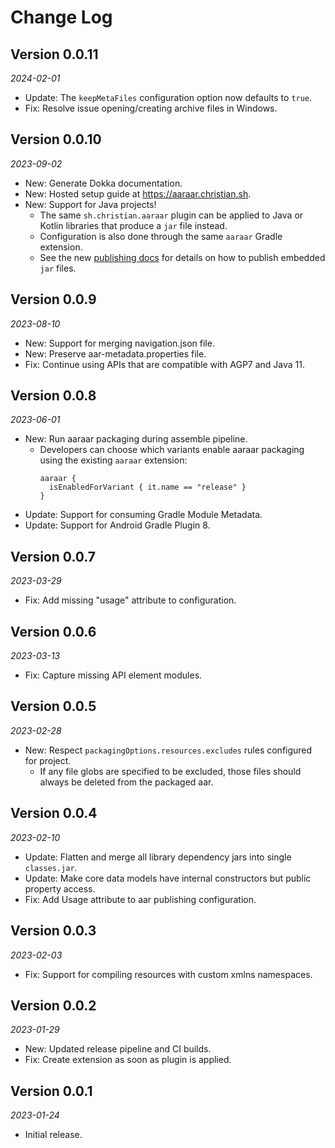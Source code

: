 Change Log
==========

## Version 0.0.11

_2024-02-01_

* Update: The `keepMetaFiles` configuration option now defaults to `true`.
* Fix: Resolve issue opening/creating archive files in Windows.

## Version 0.0.10

_2023-09-02_

* New: Generate Dokka documentation.
* New: Hosted setup guide at https://aaraar.christian.sh.
* New: Support for Java projects!
  * The same `sh.christian.aaraar` plugin can be applied to Java or Kotlin libraries that produce a `jar` file instead.
  * Configuration is also done through the same `aaraar` Gradle extension.
  * See the new [publishing docs](https://aaraar.christian.sh/publishing-jar) for details on how to publish embedded `jar` files.

## Version 0.0.9

_2023-08-10_

* New: Support for merging navigation.json file.
* New: Preserve aar-metadata.properties file.
* Fix: Continue using APIs that are compatible with AGP7 and Java 11.

## Version 0.0.8

_2023-06-01_

* New: Run aaraar packaging during assemble pipeline.
  * Developers can choose which variants enable aaraar packaging using the existing `aaraar` extension:
    ```
    aaraar {
      isEnabledForVariant { it.name == "release" }
    }
    ```
* Update: Support for consuming Gradle Module Metadata.
* Update: Support for Android Gradle Plugin 8.

## Version 0.0.7

_2023-03-29_

* Fix: Add missing "usage" attribute to configuration.

## Version 0.0.6

_2023-03-13_

* Fix: Capture missing API element modules.

## Version 0.0.5

_2023-02-28_

* New: Respect `packagingOptions.resources.excludes` rules configured for project.
  * If any file globs are specified to be excluded, those files should always be deleted from the packaged aar.

## Version 0.0.4

_2023-02-10_

* Update: Flatten and merge all library dependency jars into single `classes.jar`.
* Update: Make core data models have internal constructors but public property access.
* Fix: Add Usage attribute to aar publishing configuration.

## Version 0.0.3

_2023-02-03_

* Fix: Support for compiling resources with custom xmlns namespaces.

## Version 0.0.2

_2023-01-29_

* New: Updated release pipeline and CI builds.
* Fix: Create extension as soon as plugin is applied.

## Version 0.0.1

_2023-01-24_

* Initial release.
